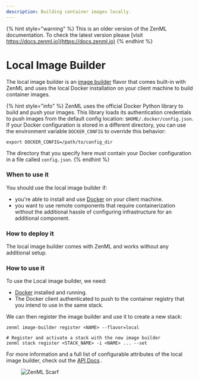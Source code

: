 ```yaml
---
description: Building container images locally.
---
```


{% hint style="warning" %}
This is an older version of the ZenML documentation. To check the latest version please [visit https://docs.zenml.io](https://docs.zenml.io)
{% endhint %}


# Local Image Builder

The local image builder is an [image builder](image-builders.md) flavor that comes built-in with ZenML and uses the
local Docker installation on your client machine to build container images.

{% hint style="info" %}
ZenML uses the official Docker Python library to build and push your images. This library loads its authentication
credentials to push images from the default config location: `$HOME/.docker/config.json`. If your Docker configuration
is stored in a different directory, you can use the environment variable `DOCKER_CONFIG` to override this behavior:

```shell
export DOCKER_CONFIG=/path/to/config_dir
```

The directory that you specify here must contain your Docker configuration in a file called `config.json`.
{% endhint %}

### When to use it

You should use the local image builder if:

* you're able to install and use [Docker](https://www.docker.com) on your client machine.
* you want to use remote components that require containerization without the additional hassle of configuring
  infrastructure for an additional component.

### How to deploy it

The local image builder comes with ZenML and works without any additional setup.

### How to use it

To use the Local image builder, we need:

* [Docker](https://www.docker.com) installed and running.
* The Docker client authenticated to push to the container registry that you intend to use in the same stack.

We can then register the image builder and use it to create a new stack:

```shell
zenml image-builder register <NAME> --flavor=local

# Register and activate a stack with the new image builder
zenml stack register <STACK_NAME> -i <NAME> ... --set
```

For more information and a full list of configurable attributes of the local image builder, check out
the [API Docs](https://sdkdocs.zenml.io/latest/core\_code\_docs/core-image\_builders/#zenml.image\_builders.local\_image\_builder.LocalImageBuilder)
.

<!-- For scarf -->
<figure><img alt="ZenML Scarf" referrerpolicy="no-referrer-when-downgrade" src="https://static.scarf.sh/a.png?x-pxid=f0b4f458-0a54-4fcd-aa95-d5ee424815bc" /></figure>

